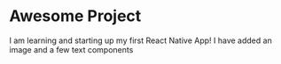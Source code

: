 # Awesome Project

I am learning and starting up my first React Native App! I have added an image and a few text components